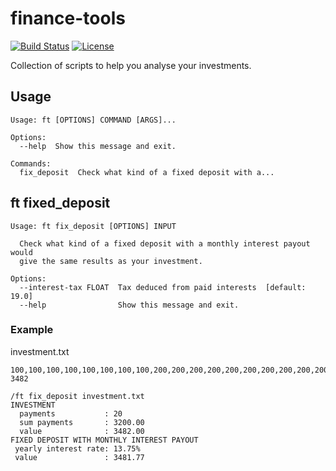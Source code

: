 # finance-tools
[![Build Status](https://travis-ci.com/gchlebus/finance-tools.svg?branch=master)](https://travis-ci.com/gchlebus/finance-tools)
[![License](https://img.shields.io/badge/License-BSD%203--Clause-blue.svg)](https://opensource.org/licenses/BSD-3-Clause)

Collection of scripts to help you analyse your investments.

## Usage
```
Usage: ft [OPTIONS] COMMAND [ARGS]...

Options:
  --help  Show this message and exit.

Commands:
  fix_deposit  Check what kind of a fixed deposit with a...
```

## ft fixed\_deposit
```
Usage: ft fix_deposit [OPTIONS] INPUT

  Check what kind of a fixed deposit with a monthly interest payout would
  give the same results as your investment.

Options:
  --interest-tax FLOAT  Tax deduced from paid interests  [default: 19.0]
  --help                Show this message and exit.
```

### Example
investment.txt
```
100,100,100,100,100,100,100,100,200,200,200,200,200,200,200,200,200,200,200,200
3482
```
```
/ft fix_deposit investment.txt
INVESTMENT
  payments           : 20
  sum payments       : 3200.00
  value              : 3482.00
FIXED DEPOSIT WITH MONTHLY INTEREST PAYOUT
 yearly interest rate: 13.75%
 value               : 3481.77
```

